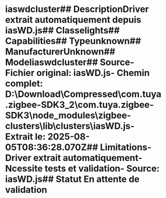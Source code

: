 # iaswdcluster##  DescriptionDriver extrait automatiquement depuis iasWD.js##  Classelights##  Capabilities##  Typeunknown##  ManufacturerUnknown##  Modeliaswdcluster##  Source- **Fichier original**: iasWD.js- **Chemin complet**: D:\Download\Compressed\com.tuya.zigbee-SDK3_2\com.tuya.zigbee-SDK3\node_modules\zigbee-clusters\lib\clusters\iasWD.js- **Extrait le**: 2025-08-05T08:36:28.070Z##  Limitations- Driver extrait automatiquement- Ncessite tests et validation- Source: iasWD.js##  Statut En attente de validation